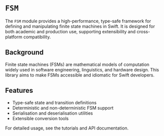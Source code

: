 # ``FSM``

The ``FSM`` module provides a high-performance, type-safe framework
for defining and manipulating finite state machines in Swift.
It is designed for both academic and production use, supporting extensibility
and cross-platform compatibility.

## Background

Finite state machines (FSMs) are mathematical models of computation widely used in software engineering, linguistics, and hardware design. This library aims to make FSMs accessible and idiomatic for Swift developers.

## Features

- Type-safe state and transition definitions
- Deterministic and non-deterministic FSM support
- Serialisation and deserialisation utilities
- Extensible conversion tools

For detailed usage, see the tutorials and API documentation.
